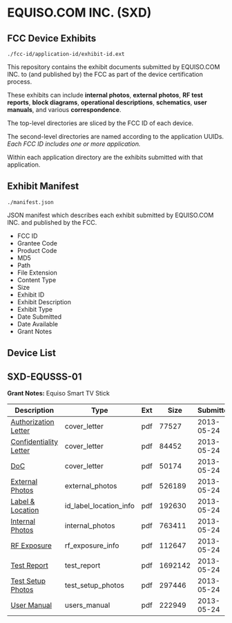 # EQUISO.COM INC. (SXD)
## FCC Device Exhibits

```
./fcc-id/application-id/exhibit-id.ext
```

This repository contains the exhibit documents submitted by EQUISO.COM INC. to (and published by) the FCC as part of the device certification process.

These exhibits can include **internal photos**, **external photos**, **RF test reports**, **block diagrams**, **operational descriptions**, **schematics**, **user manuals**, and various **correspondence**.

The top-level directories are sliced by the FCC ID of each device.

The second-level directories are named according to the application UUIDs. *Each FCC ID includes one or more application.*

Within each application directory are the exhibits submitted with that application. 

## Exhibit Manifest

```
./manifest.json
```

JSON manifest which describes each exhibit submitted by EQUISO.COM INC. and published by the FCC.

- FCC ID
- Grantee Code
- Product Code
- MD5
- Path
- File Extension
- Content Type
- Size
- Exhibit ID
- Exhibit Description
- Exhibit Type
- Date Submitted
- Date Available
- Grant Notes

## Device List
## SXD-EQUSSS-01
**Grant Notes:** Equiso Smart TV Stick

| Description | Type | Ext | Size | Submitted | Available |
| ----------- | ---- | --- | ---- | --------- | --------- |
| [Authorization Letter](SXD-EQUSSS-01/7b7b35aea60ef7c38a5c97e223465352/1974409.pdf) | cover_letter | pdf | 77527 | 2013-05-24 | 2013-05-24 |
| [Confidentiality Letter](SXD-EQUSSS-01/7b7b35aea60ef7c38a5c97e223465352/1974410.pdf) | cover_letter | pdf | 84452 | 2013-05-24 | 2013-05-24 |
| [DoC](SXD-EQUSSS-01/7b7b35aea60ef7c38a5c97e223465352/1974411.pdf) | cover_letter | pdf | 50174 | 2013-05-24 | 2013-05-24 |
| [External Photos](SXD-EQUSSS-01/7b7b35aea60ef7c38a5c97e223465352/1974418.pdf) | external_photos | pdf | 526189 | 2013-05-24 | 2013-05-24 |
| [Label & Location](SXD-EQUSSS-01/7b7b35aea60ef7c38a5c97e223465352/1974420.pdf) | id_label_location_info | pdf | 192630 | 2013-05-24 | 2013-05-24 |
| [Internal Photos](SXD-EQUSSS-01/7b7b35aea60ef7c38a5c97e223465352/1974419.pdf) | internal_photos | pdf | 763411 | 2013-05-24 | 2013-05-24 |
| [RF Exposure](SXD-EQUSSS-01/7b7b35aea60ef7c38a5c97e223465352/1974416.pdf) | rf_exposure_info | pdf | 112647 | 2013-05-24 | 2013-05-24 |
| [Test Report](SXD-EQUSSS-01/7b7b35aea60ef7c38a5c97e223465352/1974415.pdf) | test_report | pdf | 1692142 | 2013-05-24 | 2013-05-24 |
| [Test Setup Photos](SXD-EQUSSS-01/7b7b35aea60ef7c38a5c97e223465352/1974417.pdf) | test_setup_photos | pdf | 297446 | 2013-05-24 | 2013-05-24 |
| [User Manual](SXD-EQUSSS-01/7b7b35aea60ef7c38a5c97e223465352/1974421.pdf) | users_manual | pdf | 222949 | 2013-05-24 | 2013-05-24 |
